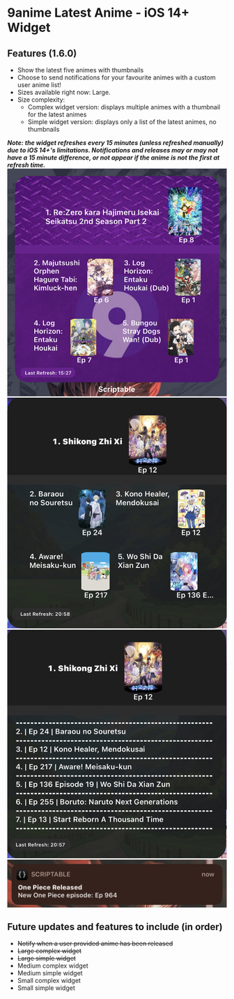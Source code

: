 # 9anime Latest Anime - iOS 14+ Widget

## Features (1.6.0)
- Show the latest five animes with thumbnails
- Choose to send notifications for your favourite animes with a custom user anime list!
- Sizes available right now: Large.
- Size complexity:
	- Complex widget version: displays multiple animes with a thumbnail for the latest animes
	- Simple widget version: displays only a list of the latest animes, no thumbnails

***Note: the widget refreshes every 15 minutes (unless refreshed manually) due to iOS 14+'s limitations. Notifications and releases may or may not have a 15 minute difference, or not appear if the anime is not the first at refresh time.***
![alt Anime Notifier on Homescreen with 9animeBG](https://github.com/SkinnyDevi/scriptable/blob/main/images/9animeWidget.jpg)
![alt Anime Notifier on Homescreen](https://github.com/SkinnyDevi/scriptable/blob/main/images/genericLarge.jpg)
![alt Anime Notifier on Homescreen (Simple)](https://github.com/SkinnyDevi/scriptable/blob/main/images/genericSimple.jpg)
![alt Anime Notifier notifications](https://github.com/SkinnyDevi/scriptable/blob/main/images/notifications.jpg)

## Future updates and features to include (in order)
- ~~Notify when a user provided anime has been released~~
- ~~Large complex widget~~
- ~~Large simple widget~~
- Medium complex widget
- Medium simple widget
- Small complex widget
- Small simple widget